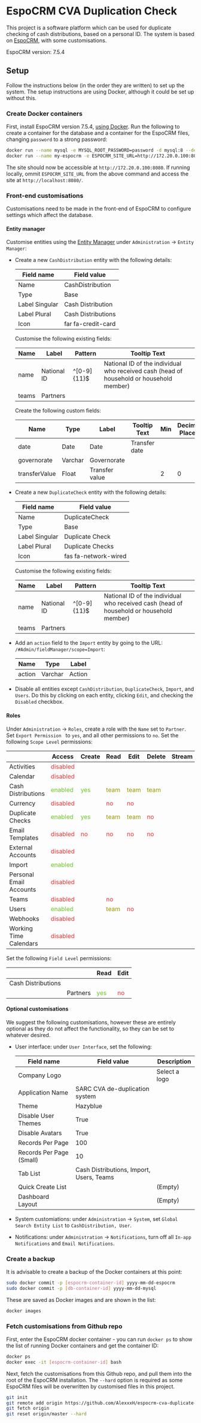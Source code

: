 # EspoCRM CVA Duplication Check

This project is a software platform which can be used for duplicate checking of cash distributions, based on a personal ID. The system is based on [EspoCRM](https://www.espocrm.com/), with some customisations.

EspoCRM version: 7.5.4


## Setup

Follow the instructions below (in the order they are written) to set up the system. The setup instructions are using Docker, although it could be set up without this.

### Create Docker containers

First, install EspoCRM version 7.5.4, [using Docker](https://docs.espocrm.com/administration/docker/installation/). Run the following to create a container for the database and a container for the EspoCRM files, changing ```password``` to a strong password:

```bash
docker run --name mysql -e MYSQL_ROOT_PASSWORD=password -d mysql:8 --default-authentication-plugin=caching_sha2_password
docker run --name my-espocrm -e ESPOCRM_SITE_URL=http://172.20.0.100:8080 -e ESPOCRM_DATABASE_PASSWORD=password -p 8080:80 --link mysql:mysql -d espocrm/espocrm:7.5.4
```

The site should now be accessible at ```http://172.20.0.100:8080```. If running locally, ommit ```ESPOCRM_SITE_URL``` from the above command and access the site at ```http://localhost:8080/```.

### Front-end customisations

Customisations need to be made in the front-end of EspoCRM to configure settings which affect the database. 

#### Entity manager

Customise entities using the [Entity Manager](https://docs.espocrm.com/administration/entity-manager/) under ```Administration``` → ```Entity Manager```:

- Create a new ```CashDistribution``` entity with the following details: 

    | Field name    | Field value |
    | -------- | ------- |
    | Name  | CashDistribution |
    | Type | Base     |
    | Label Singular   | Cash Distribution    |
    | Label Plural   | Cash Distributions    |
    | Icon   | far fa-credit-card    |

    Customise the following existing fields:

    | Name | Label | Pattern | Tooltip Text |
    | -------- | ------- | ------- | ------- |
    | name | National ID | ^[0-9]{11}$ | National ID of the individual who received cash (head of household or household member) |
    | teams | Partners | | |

    Create the following custom fields:

    | Name    | Type | Label | Tooltip Text | Min | Decimal Places |
    | -------- | ------- | ------- | ------- | ------- | ------- |
    | date  | Date | Date | Transfer date | | |
    | governorate  | Varchar | Governorate | | | |
    | transferValue | Float | Transfer value | | 2 | 0 |

- Create a new ```DuplicateCheck``` entity with the following details:

    | Field name    | Field value |
    | -------- | ------- |
    | Name  | DuplicateCheck |
    | Type | Base     |
    | Label Singular   | Duplicate Check    |
    | Label Plural   | Duplicate Checks    |
    | Icon   | fas fa-network-wired    |

    Customise the following existing fields:

    | Name | Label | Pattern | Tooltip Text |
    | -------- | ------- | ------- | ------- |
    | name | National ID | ^[0-9]{11}$ | National ID of the individual who received cash (head of household or household member) |
    | teams | Partners | | |

- Add an ```action``` field to the ```Import``` entity by going to the URL: ```/#Admin/fieldManager/scope=Import```:

    | Name    | Type | Label | 
    | -------- | ------- | ------- | 
    | action  | Varchar | Action | 

- Disable all entities except ```CashDistribution```, ```DuplicateCheck```, ```Import```, and ```Users```. Do this by clicking on each entity, clicking ```Edit```, and checking the ```Disabled``` checkbox.

#### Roles

Under ```Administration``` → ```Roles```, create a role with the ```Name``` set to ```Partner```. Set ```Export Permission ``` to ```yes```, and all other permissions to ```no```. Set the following ```Scope Level``` permissions:

|  | Access | Create | Read | Edit | Delete | Stream |
| -------- | ------- | ------- | ------- | ------- | ------- | ------- |
| Activities | <span style="color: rgb(242, 51, 51);">disabled</span> |
| Calendar | <span style="color: rgb(242, 51, 51);">disabled</span> |
| Cash Distributions | <span style="color: #6BC924;">enabled</span> | <span style="color: #6BC924;">yes</span> | <span style="color: #999900;">team</span> | <span style="color: #999900;">team</span> | <span style="color: #999900;">team</span> |
| Currency | <span style="color: rgb(242, 51, 51);">disabled</span> | | <span style="color: rgb(242, 51, 51);">no</span> | <span style="color: rgb(242, 51, 51);">no</span> |
| Duplicate Checks	 | <span style="color: #6BC924;">enabled</span> | <span style="color: #6BC924;">yes</span> | <span style="color: #999900;">team</span> | <span style="color: #999900;">team</span> | <span style="color: rgb(242, 51, 51);">no</span> |
| Email Templates	 | <span style="color: rgb(242, 51, 51);">disabled</span> | <span style="color: rgb(242, 51, 51);">no</span> | <span style="color: rgb(242, 51, 51);">no</span> | <span style="color: rgb(242, 51, 51);">no</span> | <span style="color: rgb(242, 51, 51);">no</span> |
| External Accounts	 | <span style="color: rgb(242, 51, 51);">disabled</span> |
| Import | <span style="color: #6BC924;">enabled</span> |
| Personal Email Accounts	 | <span style="color: rgb(242, 51, 51);">disabled</span> |
| Teams | <span style="color: rgb(242, 51, 51);">disabled</span> | | <span style="color: rgb(242, 51, 51);">no</span> |
| Users | <span style="color: #6BC924;">enabled</span> | | <span style="color: #999900;">team</span> | <span style="color: rgb(242, 51, 51);">no</span> |
| Webhooks | <span style="color: rgb(242, 51, 51);">disabled</span> |
| Working Time Calendars | <span style="color: rgb(242, 51, 51);">disabled</span> |

Set the following ```Field Level``` permissions:

|  |  | Read | Edit |
| -------- | ------- | ------- | ------- |
| Cash Distributions | |
| | Partners | <span style="color: #6BC924;">yes</span> | <span style="color: rgb(242, 51, 51);">no</span> |

#### Optional customisations

We suggest the following customisations, however these are entirely optional as they do not affect the functionality, so they can be set to whatever desired.

- User interface: under ```User Interface```, set the following:

    | Field name | Field value | Description |
    | -------- | ------- | ------- |
    | Company Logo   |  | Select a logo |
    | Application Name   | SARC CVA de-duplication system | |
    | Theme   | Hazyblue | |
    | Disable User Themes | True | |
    | Disable Avatars  | True | |
    | Records Per Page  | 100 | |
    | Records Per Page (Small) | 10 | |
    | Tab List | Cash Distributions, Import, Users, Teams | |
    | Quick Create List | | (Empty) |
    | Dashboard Layout | | (Empty) |

- System customiations: under ```Administration``` → ```System```, set ```Global Search Entity List``` to ```CashDistribution, User```.

- Notifications: under ```Administration``` → ```Notifications```, turn off all ```In-app Notifications``` and ```Email Notifications```.

### Create a backup

It is advisable to create a backup of the Docker containers at this point:

```bash
sudo docker commit -p [espocrm-container-id] yyyy-mm-dd-espocrm
sudo docker commit -p [db-container-id] yyyy-mm-dd-mysql
```

These are saved as Docker images and are shown in the list:

```bash
docker images
```

### Fetch customisations from Github repo

First, enter the EspoCRM docker container - you can run ```docker ps``` to show the list of running Docker containers and get the container ID:

```bash
docker ps
docker exec -it [espocrm-container-id] bash
```

Next, fetch the customisations from this Github repo, and pull them into the root of the EspoCRM installation. The ```--hard``` option is required as some EspoCRM files will be overwritten by customised files in this project. 

```bash
git init
git remote add origin https://github.com/AlexxxH/espocrm-cva-duplicate-check.git
git fetch origin
git reset origin/master --hard
```